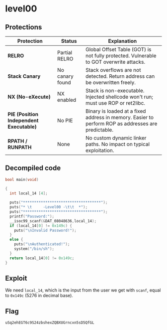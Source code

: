 # level00
## Protections

| Protection     | Status              | Explanation |
|----------------|---------------------|-------------|
| **RELRO**      | Partial RELRO       | Global Offset Table (GOT) is not fully protected. Vulnerable to GOT overwrite attacks. |
| **Stack Canary** | No canary found   | Stack overflows are not detected. Return address can be overwritten freely. |
| **NX (No-eXecute)** | NX enabled     | Stack is non-executable. Injected shellcode won't run; must use ROP or ret2libc. |
| **PIE (Position Independent Executable)** | No PIE | Binary is loaded at a fixed address in memory. Easier to perform ROP as addresses are predictable. |
| **RPATH / RUNPATH** | None           | No custom dynamic linker paths. No impact on typical exploitation. |

## Decompiled code
```C
bool main(void)

{
  int local_14 [4];
  
  puts("***********************************");
  puts("* \t     -Level00 -\t\t  *");
  puts("***********************************");
  printf("Password:");
  __isoc99_scanf(&DAT_08048636,local_14);
  if (local_14[0] != 0x149c) {
    puts("\nInvalid Password!");
  }
  else {
    puts("\nAuthenticated!");
    system("/bin/sh");
  }
  return local_14[0] != 0x149c;
}
```

## Exploit
We need `local_14`, which is the input from the user we get with `scanf`, equal to `0x149c` (5276 in decimal base).

## Flag
`uSq2ehEGT6c9S24zbshexZQBXUGrncxn5sD5QfGL`